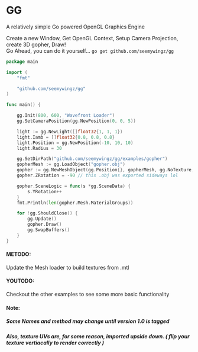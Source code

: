 # GG
A relatively simple Go powered OpenGL Graphics Engine

Create a new Window, Get OpenGL Context, Setup Camera Projection, create 3D gopher, Draw!  
Go Ahead, you can do it yourself...
`go get github.com/seemywingz/gg`
```go
package main

import (
	"fmt"

	"github.com/seemywingz/gg"
)

func main() {

	gg.Init(800, 600, "Wavefront Loader")
	gg.SetCameraPosition(gg.NewPosition(0, 0, 5))

	light := gg.NewLight([]float32{1, 1, 1})
	light.Iamb = []float32{0.8, 0.8, 0.8}
	light.Position = gg.NewPosition(-10, 10, 10)
	light.Radius = 30

	gg.SetDirPath("github.com/seemywingz/gg/examples/gopher")
	gopherMesh := gg.LoadObject("gopher.obj")
	gopher := gg.NewMeshObject(gg.Position{}, gopherMesh, gg.NoTexture, gg.Shader["phong"])
	gopher.ZRotation = -90 // this .obj was exported sideways lol

	gopher.SceneLogic = func(s *gg.SceneData) {
		s.YRotation++
	}
	fmt.Println(len(gopher.Mesh.MaterialGroups))

	for !gg.ShouldClose() {
		gg.Update()
		gopher.Draw()
		gg.SwapBuffers()
	}
}

```
#### METODO:
Update the Mesh loader to build textures from .mtl  
  
#### YOUTODO:
Checkout the other examples to see some more basic functionality

#### Note:
##### Some Names and method may change until version 1.0 is tagged
##### Also, texture UVs are, for some reason, imported upside down. ( flip your texture vertiacally to render correctly  )

